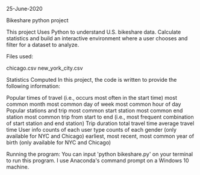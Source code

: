 25-June-2020

Bikeshare python project

This project Uses Python to understand U.S. bikeshare data. 
Calculate statistics and build an interactive environment where a user chooses and filter for a dataset to analyze.

Files used:

chicago.csv
new_york_city.csv

Statistics Computed
In this project, the code is written to provide the following information:

Popular times of travel (i.e., occurs most often in the start time)
most common month
most common day of week
most common hour of day
Popular stations and trip
most common start station
most common end station
most common trip from start to end (i.e., most frequent combination of start station and end station)
Trip duration
total travel time
average travel time
User info
counts of each user type
counts of each gender (only available for NYC and Chicago)
earliest, most recent, most common year of birth (only available for NYC and Chicago)

Running the program:
You can input 'python bikeshare.py' on your terminal to run this program. I use Anaconda's command prompt on a Windows 10 machine.